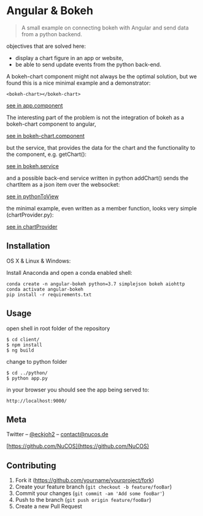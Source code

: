 # Angular & Bokeh
> A small example on connecting bokeh with Angular and send data from a python backend.

objectives that are solved here:

* display a chart figure in an app or website, 
* be able to send update events from the python back-end.

A bokeh-chart component might not always be  the optimal solution, but we found this is a nice minimal example and a demonstrator:

    <bokeh-chart></bokeh-chart>

[see in app.component](client/src/app/app.component.html)

The interesting part of the problem is not the integration of bokeh as a bokeh-chart component to angular,

[see in bokeh-chart.component](client/src/app/shared/components/bokeh-chart/bokeh-chart.component.ts)

but the service, that provides the data for the chart and the functionality to the component, e.g. getChart():

[see in bokeh.service](client/src/app/shared/services/bokeh.service.ts)

and a possible back-end service written in python addChart() sends the chartItem as a json item over the websocket:

[see in pythonToView](python/services/pythonToView.py)

the minimal example, even written as a member function, looks very simple (chartProvider.py):

[see in chartProvider](python/services/chartProvider.py)

## Installation

OS X & Linux & Windows:

Install Anaconda and open a conda enabled shell:

```
conda create -n angular-bokeh python=3.7 simplejson bokeh aiohttp
conda activate angular-bokeh
pip install -r requirements.txt
```

## Usage

open shell in root folder of the repository

```
$ cd client/
$ npm install
$ ng build
```

change to python folder

```
$ cd ../python/
$ python app.py
```

in your browser you should see the app being served to:

```
http://localhost:9000/
```

## Meta

Twitter – [@eckjoh2](https://twitter.com/eckjoh2) – contact@nucos.de

[https://github.com/NuCOS](https://github.com/NuCOS)

## Contributing

1. Fork it (<https://github.com/yourname/yourproject/fork>)
2. Create your feature branch (`git checkout -b feature/fooBar`)
3. Commit your changes (`git commit -am 'Add some fooBar'`)
4. Push to the branch (`git push origin feature/fooBar`)
5. Create a new Pull Request
